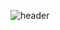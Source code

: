 <!--
![header](https://capsule-render.vercel.app/api?type=cylinder&color=gradient&height=200&text=Hi!%20Here%20is%20Yuna's%20GitHub%20👋&fontColor=3D210D&animation=twinkling&fontSize=35&fontAlignY=40&fontAlign=70)
( {
    "idx": 2,
    "color": {
        "0" : "43cea2",
        "100" : "185a9d"
    },
    "text": "f7f5f5",
    "textBg": "282829"
},)
-->

![header](https://capsule-render.vercel.app/api?type=cylinder&color=0:c2e59c,100:64b3f4&height=200&text=Hi!%20Here%20is%20Yuna's%20GitHub%20👋&fontColor=3D210D&animation=twinkling&fontSize=35&fontAlignY=40&fontAlign=70)


